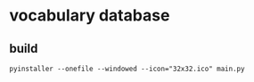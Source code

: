 # vocabulary database

## build

```pwsh
pyinstaller --onefile --windowed --icon="32x32.ico" main.py
```
